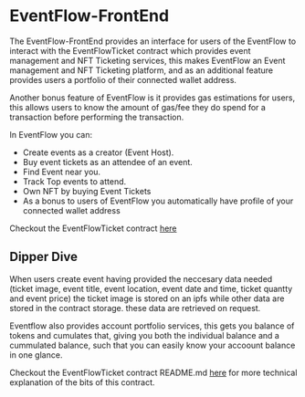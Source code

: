 # EventFlow-FrontEnd
The EventFlow-FrontEnd provides an interface for users of the EventFlow to interact with the EventFlowTicket contract which provides event management and NFT Ticketing services, this makes EventFlow an Event management and NFT Ticketing platform, and as an additional feature provides users a portfolio of their connected wallet address.

Another bonus feature of EventFlow is it provides gas estimations for users, this allows users to know the amount of gas/fee they do spend for a transaction before performing the transaction.

In EventFlow you can:
- Create events as a creator (Event Host).
- Buy event tickets as an attendee of an event.
- Find Event near you.
- Track Top events to attend.
- Own NFT by buying Event Tickets
- As a bonus to users of EventFlow you automatically have profile of your connected wallet address

Checkout the EventFlowTicket contract [here](https://github.com/BlockHashiras/EventFlow/blob/main/src/EventFlow.sol)

## Dipper Dive

When users create event having provided the neccesary data needed (ticket image, event title, event location, event date and time, ticket quantty and event price) the ticket image is stored on an ipfs while other data are stored in the contract storage. these data are retrieved on request.

Eventflow also provides account portfolio services, this gets you balance of tokens and cumulates that, giving you both the individual balance and a cummulated balance, such that you can easily know your accoount balance in one glance. 

Checkout the EventFlowTicket contract README.md [here](https://github.com/BlockHashiras/EventFlow/blob/main/README.md) for more technical explanation of the bits of this contract.
